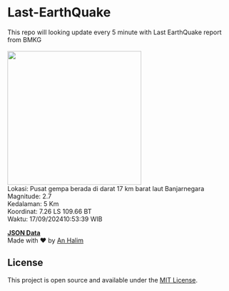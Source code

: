 # Last-EarthQuake
This repo will looking update every 5 minute with Last EarthQuake report from BMKG
<br>
<br>
<img src="https://static.bmkg.go.id/20240917105339.mmi.jpg" width="300"/>
<br>
Lokasi: Pusat gempa berada di darat 17 km barat laut Banjarnegara <br>
Magnitude: 2.7 <br>
Kedalaman: 5 Km <br>
Koordinat: 7.26 LS 109.66 BT <br>
Waktu: 17/09/202410:53:39 WIB <br>

<a href="./data/data.json">**JSON Data**</a>
<br>
Made with ❤️ by <a href="https://github.com/an-halim">An Halim</a>
## License

This project is open source and available under the [MIT License](LICENSE).
